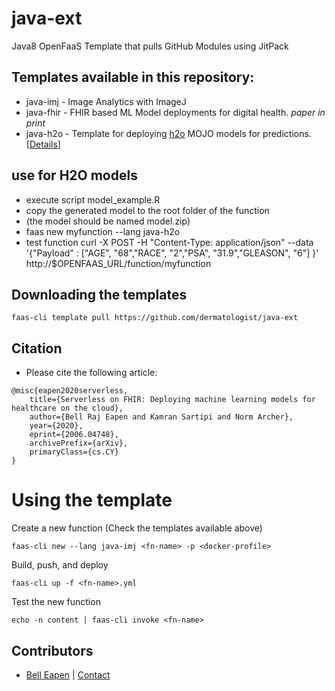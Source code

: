 # java-ext

Java8 OpenFaaS Template that pulls GitHub Modules using JitPack

## Templates available in this repository:

- java-imj  - Image Analytics with ImageJ
- java-fhir - FHIR based ML Model deployments for digital health. *paper in print*
- java-h2o - Template for deploying [h2o](http://h2o.ai) MOJO models for predictions.[[Details](http://docs.h2o.ai/h2o/latest-stable/h2o-docs/productionizing.html)]


## use for H2O models

- execute script model_example.R
- copy the generated model to the root folder of the function
- (the model should be named model.zip)
- faas new myfunction --lang java-h2o
- test function curl -X POST -H "Content-Type: application/json" --data '{"Payload" : ["AGE", "68","RACE", "2","PSA", "31.9","GLEASON", "6"] }'  http://$OPENFAAS_URL/function/myfunction

## Downloading the templates
```
faas-cli template pull https://github.com/dermatologist/java-ext
```

## Citation
* Please cite the following article:
```
@misc{eapen2020serverless,
    title={Serverless on FHIR: Deploying machine learning models for healthcare on the cloud},
    author={Bell Raj Eapen and Kamran Sartipi and Norm Archer},
    year={2020},
    eprint={2006.04748},
    archivePrefix={arXiv},
    primaryClass={cs.CY}
}

```

# Using the template
Create a new function (Check the templates available above)
```
faas-cli new --lang java-imj <fn-name> -p <docker-profile>
```
Build, push, and deploy
```
faas-cli up -f <fn-name>.yml
```
Test the new function
```
echo -n content | faas-cli invoke <fn-name>
```
## Contributors

* [Bell Eapen](https://nuchange.ca) |  [Contact](https://nuchange.ca/contact)
